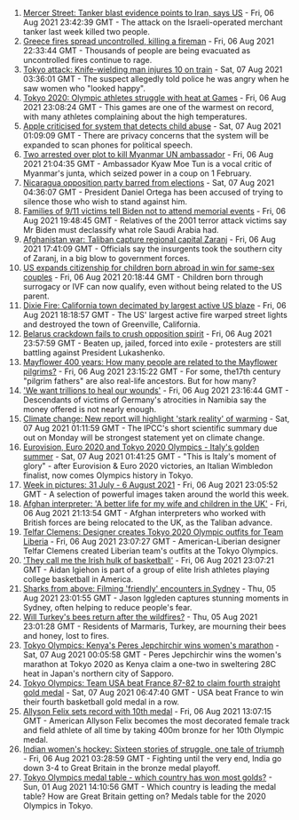 1. [Mercer Street: Tanker blast evidence points to Iran, says US](https://www.bbc.co.uk/news/world-middle-east-58124489) - Fri, 06 Aug 2021 23:42:39 GMT - The attack on the Israeli-operated merchant tanker last week killed two people.
2. [Greece fires spread uncontrolled, killing a fireman](https://www.bbc.co.uk/news/world-europe-58124129) - Fri, 06 Aug 2021 22:33:44 GMT - Thousands of people are being evacuated as uncontrolled fires continue to rage.
3. [Tokyo attack: Knife-wielding man injures 10 on train](https://www.bbc.co.uk/news/world-asia-58125414) - Sat, 07 Aug 2021 03:36:01 GMT - The suspect allegedly told police he was angry when he saw women who "looked happy".
4. [Tokyo 2020: Olympic athletes struggle with heat at Games](https://www.bbc.co.uk/news/world-asia-58110846) - Fri, 06 Aug 2021 23:08:24 GMT - This games are one of the warmest on record, with many athletes complaining about the high temperatures.
5. [Apple criticised for system that detects child abuse](https://www.bbc.co.uk/news/technology-58124495) - Sat, 07 Aug 2021 01:09:09 GMT - There are privacy concerns that the system will be expanded to scan phones for political speech.
6. [Two arrested over plot to kill Myanmar UN ambassador](https://www.bbc.co.uk/news/world-us-canada-58088866) - Fri, 06 Aug 2021 21:04:35 GMT - Ambassador Kyaw Moe Tun is a vocal critic of Myanmar's junta, which seized power in a coup on 1 February.
7. [Nicaragua opposition party barred from elections](https://www.bbc.co.uk/news/world-latin-america-58125419) - Sat, 07 Aug 2021 04:36:07 GMT - President Daniel Ortega has been accused of trying to silence those who wish to stand against him.
8. [Families of 9/11 victims tell Biden not to attend memorial events](https://www.bbc.co.uk/news/world-us-canada-58121267) - Fri, 06 Aug 2021 19:48:45 GMT - Relatives of the 2001 terror attack victims say Mr Biden must declassify what role Saudi Arabia had.
9. [Afghanistan war: Taliban capture regional capital Zaranj](https://www.bbc.co.uk/news/world-asia-58119886) - Fri, 06 Aug 2021 17:41:09 GMT - Officials say the insurgents took the southern city of Zaranj, in a big blow to government forces.
10. [US expands citizenship for children born abroad in win for same-sex couples](https://www.bbc.co.uk/news/world-us-canada-58123371) - Fri, 06 Aug 2021 20:18:44 GMT - Children born through surrogacy or IVF can now qualify, even without being related to the US parent.
11. [Dixie Fire: California town decimated by largest active US blaze](https://www.bbc.co.uk/news/world-us-canada-58123369) - Fri, 06 Aug 2021 18:18:57 GMT - The US' largest active fire warped street lights and destroyed the town of Greenville, California.
12. [Belarus crackdown fails to crush opposition spirit](https://www.bbc.co.uk/news/world-europe-58114107) - Fri, 06 Aug 2021 23:57:59 GMT - Beaten up, jailed, forced into exile - protesters are still battling against President Lukashenko.
13. [Mayflower 400 years: How many people are related to the Mayflower pilgrims?](https://www.bbc.co.uk/news/world-us-canada-57698818) - Fri, 06 Aug 2021 23:15:22 GMT - For some, the17th century "pilgrim fathers" are also real-life ancestors. But for how many?
14. ['We want trillions to heal our wounds'](https://www.bbc.co.uk/news/world-africa-57961151) - Fri, 06 Aug 2021 23:16:44 GMT - Descendants of victims of Germany's atrocities in Namibia say the money offered is not nearly enough.
15. [Climate change: New report will highlight 'stark reality' of warming](https://www.bbc.co.uk/news/science-environment-58102953) - Sat, 07 Aug 2021 01:11:59 GMT - The IPCC's short scientific summary due out on Monday will be strongest statement yet on climate change.
16. [Eurovision, Euro 2020 and Tokyo 2020 Olympics - Italy's golden summer](https://www.bbc.co.uk/sport/olympics/58112120) - Sat, 07 Aug 2021 01:41:25 GMT - "This is Italy's moment of glory" - after Eurovision & Euro 2020 victories, an Italian Wimbledon finalist, now comes Olympics history in Tokyo.
17. [Week in pictures: 31 July - 6 August 2021](https://www.bbc.co.uk/news/in-pictures-58100824) - Fri, 06 Aug 2021 23:05:52 GMT - A selection of powerful images taken around the world this week.
18. [Afghan interpreter: 'A better life for my wife and children in the UK'](https://www.bbc.co.uk/news/uk-58124249) - Fri, 06 Aug 2021 21:13:54 GMT - Afghan interpreters who worked with British forces are being relocated to the UK, as the Taliban advance.
19. [Telfar Clemens: Designer creates Tokyo 2020 Olympic outfits for Team Liberia](https://www.bbc.co.uk/news/world-africa-58123178) - Fri, 06 Aug 2021 23:07:27 GMT - American-Liberian designer Telfar Clemens created Liberian team's outfits at the Tokyo Olympics.
20. ['They call me the Irish hulk of basketball'](https://www.bbc.co.uk/news/world-europe-58017676) - Fri, 06 Aug 2021 23:07:21 GMT - Aidan Igiehon is part of a group of elite Irish athletes playing college basketball in America.
21. [Sharks from above: Filming 'friendly' encounters in Sydney](https://www.bbc.co.uk/news/world-australia-58009981) - Thu, 05 Aug 2021 23:01:55 GMT - Jason Iggleden captures stunning moments in Sydney, often helping to reduce people's fear.
22. [Will Turkey's bees return after the wildfires?](https://www.bbc.co.uk/news/world-middle-east-58108697) - Thu, 05 Aug 2021 23:01:28 GMT - Residents of Marmaris, Turkey, are mourning their bees and honey, lost to fires.
23. [Tokyo Olympics: Kenya's Peres Jepchirchir wins women's marathon](https://www.bbc.co.uk/sport/olympics/58124519) - Sat, 07 Aug 2021 00:05:58 GMT - Peres Jepchirchir wins the women's marathon at Tokyo 2020 as Kenya claim a one-two in sweltering 28C heat in Japan's northern city of Sapporo.
24. [Tokyo Olympics: Team USA beat France 87-82 to claim fourth straight gold medal](https://www.bbc.co.uk/sport/olympics/58125670) - Sat, 07 Aug 2021 06:47:40 GMT - USA beat France to win their fourth basketball gold medal in a row.
25. [Allyson Felix sets record with 10th medal](https://www.bbc.co.uk/sport/olympics/58117306) - Fri, 06 Aug 2021 13:07:15 GMT - American Allyson Felix becomes the most decorated female track and field athlete of all time by taking 400m bronze for her 10th Olympic medal.
26. [Indian women's hockey: Sixteen stories of struggle, one tale of triumph](https://www.bbc.co.uk/news/world-asia-india-58071416) - Fri, 06 Aug 2021 03:28:59 GMT - Fighting until the very end, India go down 3-4 to Great Britain in the bronze medal playoff.
27. [Tokyo Olympics medal table - which country has won most golds?](https://www.bbc.co.uk/sport/olympics/57836709) - Sun, 01 Aug 2021 14:10:56 GMT - Which country is leading the medal table? How are Great Britain getting on? Medals table for the 2020 Olympics in Tokyo.
